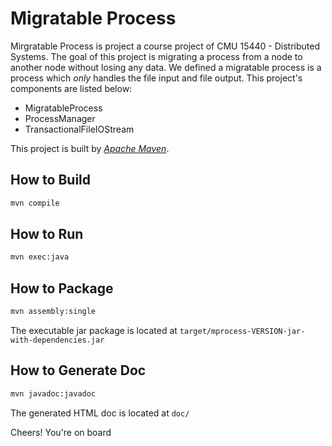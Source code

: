 Migratable Process
=========

Mirgratable Process is project a course project of CMU 15440 - Distributed Systems. The goal of this project is migrating a process from a node to another node without losing any data. We defined a migratable process is a process which *only* handles the file input and file output. This project's components are listed below:

  - MigratableProcess
  - ProcessManager
  - TransactionalFileIOStream

This project is built by *[Apache Maven](http://maven.apache.org/)*.  

How to Build
-----------

```sh
mvn compile
```

How to Run
----------

```sh
mvn exec:java
```

How to Package
----------

```sh
mvn assembly:single
```
The executable jar package is located at `target/mprocess-VERSION-jar-with-dependencies.jar`

How to Generate Doc
----------

```sh
mvn javadoc:javadoc
```
The generated HTML doc is located at `doc/`

Cheers! You're on board


  


